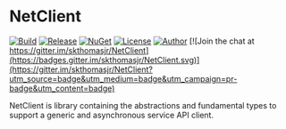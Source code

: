 # NetClient
[![Build](https://ci.appveyor.com/api/projects/status/j7ax54sl5mibc6rb?svg=true)](https://ci.appveyor.com/project/skthomasjr/netclient)
[![Release](https://img.shields.io/github/release/skthomasjr/NetClient.svg?maxAge=2592000)](https://github.com/skthomasjr/NetClient/releases)
[![NuGet](https://img.shields.io/nuget/v/NetClient.svg)](https://www.nuget.org/packages/NetClient)
[![License](https://img.shields.io/github/license/skthomasjr/NetClient.svg?maxAge=2592000)](LICENSE.md)
[![Author](https://img.shields.io/badge/author-Scott%20K.%20Thomas%2C%20Jr.-blue.svg?maxAge=2592000)](https://www.linkedin.com/in/skthomasjr)
[![Join the chat at https://gitter.im/skthomasjr/NetClient](https://badges.gitter.im/skthomasjr/NetClient.svg)](https://gitter.im/skthomasjr/NetClient?utm_source=badge&utm_medium=badge&utm_campaign=pr-badge&utm_content=badge)

NetClient is library containing the abstractions and fundamental types to support a generic and asynchronous service API client.

